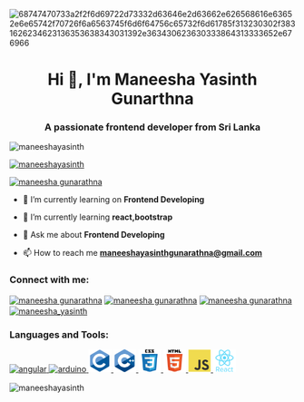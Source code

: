 ![68747470733a2f2f6d69722d73332d63646e2d63662e626568616e63652e6e65742f70726f6a6563745f6d6f64756c65732f6d61785f313230302f3831626234623136353638343031392e363430623630333864313333652e676966](https://github.com/maneeshaYasinth/maneeshaYasinth/assets/130350320/0679581a-70aa-4392-8c67-70d421307847)


<h1 align="center">Hi 👋, I'm Maneesha Yasinth Gunarthna</h1>
<h3 align="center">A passionate frontend developer from Sri Lanka</h3>

<p align="left"> <img src="https://komarev.com/ghpvc/?username=maneeshayasinth&label=Profile%20views&color=0e75b6&style=flat" alt="maneeshayasinth" /> </p>

<p align="left"> <a href="https://github.com/ryo-ma/github-profile-trophy"><img src="https://github-profile-trophy.vercel.app/?username=maneeshayasinth" alt="maneeshayasinth" /></a> </p>

<p align="left"> <a href="https://twitter.com/maneesha gunarathna" target="blank"><img src="https://img.shields.io/twitter/follow/maneesha gunarathna?logo=twitter&style=for-the-badge" alt="maneesha gunarathna" /></a> </p>

- 🔭 I’m currently learning on **Frontend Developing**

- 🌱 I’m currently learning **react,bootstrap**

- 💬 Ask me about **Frontend Developing**

- 📫 How to reach me **maneeshayasinthgunarathna@gmail.com**

<h3 align="left">Connect with me:</h3>
<p align="left">
<a href="https://twitter.com/maneesha gunarathna" target="blank"><img align="center" src="https://raw.githubusercontent.com/rahuldkjain/github-profile-readme-generator/master/src/images/icons/Social/twitter.svg" alt="maneesha gunarathna" height="30" width="40" /></a>
<a href="https://linkedin.com/in/maneesha gunarathna" target="blank"><img align="center" src="https://raw.githubusercontent.com/rahuldkjain/github-profile-readme-generator/master/src/images/icons/Social/linked-in-alt.svg" alt="maneesha gunarathna" height="30" width="40" /></a>
<a href="https://fb.com/maneesha gunarathna" target="blank"><img align="center" src="https://raw.githubusercontent.com/rahuldkjain/github-profile-readme-generator/master/src/images/icons/Social/facebook.svg" alt="maneesha gunarathna" height="30" width="40" /></a>
<a href="https://instagram.com/maneesha_yasinth" target="blank"><img align="center" src="https://raw.githubusercontent.com/rahuldkjain/github-profile-readme-generator/master/src/images/icons/Social/instagram.svg" alt="maneesha_yasinth" height="30" width="40" /></a>
</p>

<h3 align="left">Languages and Tools:</h3>
<p align="left"> <a href="https://angular.io" target="_blank" rel="noreferrer"> <img src="https://angular.io/assets/images/logos/angular/angular.svg" alt="angular" width="40" height="40"/> </a> <a href="https://www.arduino.cc/" target="_blank" rel="noreferrer"> <img src="https://cdn.worldvectorlogo.com/logos/arduino-1.svg" alt="arduino" width="40" height="40"/> </a> <a href="https://www.cprogramming.com/" target="_blank" rel="noreferrer"> <img src="https://raw.githubusercontent.com/devicons/devicon/master/icons/c/c-original.svg" alt="c" width="40" height="40"/> </a> <a href="https://www.w3schools.com/cpp/" target="_blank" rel="noreferrer"> <img src="https://raw.githubusercontent.com/devicons/devicon/master/icons/cplusplus/cplusplus-original.svg" alt="cplusplus" width="40" height="40"/> </a> <a href="https://www.w3schools.com/css/" target="_blank" rel="noreferrer"> <img src="https://raw.githubusercontent.com/devicons/devicon/master/icons/css3/css3-original-wordmark.svg" alt="css3" width="40" height="40"/> </a> <a href="https://www.w3.org/html/" target="_blank" rel="noreferrer"> <img src="https://raw.githubusercontent.com/devicons/devicon/master/icons/html5/html5-original-wordmark.svg" alt="html5" width="40" height="40"/> </a> <a href="https://developer.mozilla.org/en-US/docs/Web/JavaScript" target="_blank" rel="noreferrer"> <img src="https://raw.githubusercontent.com/devicons/devicon/master/icons/javascript/javascript-original.svg" alt="javascript" width="40" height="40"/> </a> <a href="https://reactjs.org/" target="_blank" rel="noreferrer"> <img src="https://raw.githubusercontent.com/devicons/devicon/master/icons/react/react-original-wordmark.svg" alt="react" width="40" height="40"/> </a> </p>

<p><img align="center" src="https://github-readme-stats.vercel.app/api/top-langs?username=maneeshayasinth&show_icons=true&locale=en&layout=compact" alt="maneeshayasinth" /></p>
